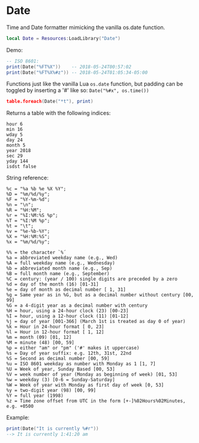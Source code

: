 # Date
Time and Date formatter mimicking the vanilla os.date function.

```lua
local Date = Resources:LoadLibrary("Date")
```
Demo:
```lua
-- ISO 8601:
print(Date("%FT%X"))    -- 2018-05-24T00:57:02
print(Date("%FT%X%#z")) -- 2018-05-24T01:05:34-05:00
```

Functions just like the vanilla Lua `os.date` function, but padding can be toggled by inserting a '#' like so: `Date("%#x", os.time())`

```lua
table.foreach(Date("*t"), print)
```

Returns a table with the following indices:

```
hour 6
min 16
wday 5
day 24
month 5
year 2018
sec 29
yday 144
isdst false
```

String reference:

```
%c = "%a %b %e %X %Y";
%D = "%m/%d/%y";
%F = "%Y-%m-%d";
%n = "\n";
%R = "%H:%M";
%r = "%I:%M:%S %p";
%T = "%I:%M %p";
%t = "\t";
%v = "%e-%b-%Y";
%X = "%H:%M:%S";
%x = "%m/%d/%y";

%% = the character `%´
%a = abbreviated weekday name (e.g., Wed)
%A = full weekday name (e.g., Wednesday)
%b = abbreviated month name (e.g., Sep)
%B = full month name (e.g., September)
%C = century: (year / 100) single digits are preceded by a zero
%d = day of the month (16) [01-31]
%e = day of month as decimal number [ 1, 31]
%g = Same year as in %G, but as a decimal number without century [00, 99]
%G = a 4-digit year as a decimal number with century
%H = hour, using a 24-hour clock (23) [00-23]
%I = hour, using a 12-hour clock (11) [01-12]
%j = day of year [001-366] (March 1st is treated as day 0 of year)
%k = Hour in 24-hour format [ 0, 23]
%l = Hour in 12-hour format [ 1, 12]
%m = month (09) [01, 12]
%M = minute (48) [00, 59]
%p = either "am" or "pm" ('#' makes it uppercase)
%s = Day of year suffix: e.g. 12th, 31st, 22nd
%S = Second as decimal number [00, 59]
%u = ISO 8601 weekday as number with Monday as 1 [1, 7]
%U = Week of year, Sunday Based [00, 53]
%V = week number of year (Monday as beginning of week) [01, 53]
%w = weekday (3) [0-6 = Sunday-Saturday]
%W = Week of year with Monday as first day of week [0, 53]
%y = two-digit year (98) [00, 99]
%Y = full year (1998)
%z = Time zone offset from UTC in the form [+-]%02Hours%02Minutes, e.g. +0500
```

Example:

```lua
print(Date("It is currently %#r"))
--> It is currently 1:41:20 am
```
